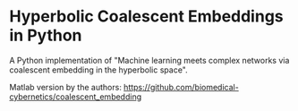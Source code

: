 # Hyperbolic Coalescent Embeddings in Python

A Python implementation of "Machine learning meets complex networks via coalescent embedding in the hyperbolic space".

Matlab version by the authors: https://github.com/biomedical-cybernetics/coalescent_embedding
